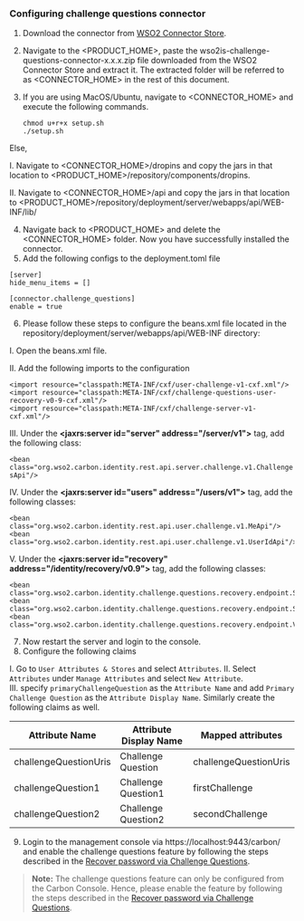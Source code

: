 ### **Configuring challenge questions connector**

1. Download the connector from [WSO2 Connector Store](https://store.wso2.com/store/assets/isconnector/list).
2. Navigate to the <PRODUCT_HOME>, paste the wso2is-challenge-questions-connector-x.x.x.zip file downloaded from the WSO2 Connector Store and extract it. The extracted folder will be referred to as <CONNECTOR_HOME> in the rest of this document.
3. If you are using MacOS/Ubuntu, navigate to <CONNECTOR_HOME> and execute the following commands.

    ```
    chmod u+r+x setup.sh
    ./setup.sh
    ```
   
Else,

I. Navigate to <CONNECTOR_HOME>/dropins and copy the jars in that location to <PRODUCT_HOME>/repository/components/dropins.

II. Navigate to <CONNECTOR_HOME>/api and copy the jars in that location to <PRODUCT_HOME>/repository/deployment/server/webapps/api/WEB-INF/lib/

4. Navigate back to <PRODUCT_HOME> and delete the <CONNECTOR_HOME> folder. Now you have successfully installed the connector.
5. Add the following configs to the deployment.toml file

```
[server]
hide_menu_items = []

[connector.challenge_questions]
enable = true
```

6. Please follow these steps to configure the beans.xml file located in the repository/deployment/server/webapps/api/WEB-INF directory:

I. Open the beans.xml file.

II. Add the following imports to the configuration

```
<import resource="classpath:META-INF/cxf/user-challenge-v1-cxf.xml"/>
<import resource="classpath:META-INF/cxf/challenge-questions-user-recovery-v0-9-cxf.xml"/>
<import resource="classpath:META-INF/cxf/challenge-server-v1-cxf.xml"/>
```

III. Under the **<jaxrs:server id="server" address="/server/v1">** tag, add the following class:

`<bean class="org.wso2.carbon.identity.rest.api.server.challenge.v1.ChallengesApi"/>
`

IV. Under the **<jaxrs:server id="users" address="/users/v1">** tag, add the following classes:

```
<bean class="org.wso2.carbon.identity.rest.api.user.challenge.v1.MeApi"/>
<bean class="org.wso2.carbon.identity.rest.api.user.challenge.v1.UserIdApi"/>
```

V. Under the **<jaxrs:server id="recovery" address="/identity/recovery/v0.9">** tag, add the following classes:

```
<bean class="org.wso2.carbon.identity.challenge.questions.recovery.endpoint.SecurityQuestionApi"/>
<bean class="org.wso2.carbon.identity.challenge.questions.recovery.endpoint.SecurityQuestionsApi"/>
<bean class="org.wso2.carbon.identity.challenge.questions.recovery.endpoint.ValidateAnswerApi"/>
```
7. Now restart the server and login to the console.
8. Configure the following claims

I. Go to `User Attributes & Stores` and select `Attributes`.
II. Select `Attributes` under `Manage Attributes` and select `New Attribute`.  
III. specify `primaryChallengeQuestion` as the `Attribute Name` and add `Primary Challenge Question` as the `Attribute Display Name`.
Similarly create the following claims as well.

| Attribute Name        | Attribute Display Name | Mapped attributes |
|-----------------------|------------------------|-------------------|
| challengeQuestionUris | Challenge Question | challengeQuestionUris|
| challengeQuestion1 | Challenge Question1 | firstChallenge|
| challengeQuestion2 | Challenge Question2 | secondChallenge|

9. Login to the management console via https://localhost:9443/carbon/ and enable the challenge questions feature by following the steps described in the [Recover password via Challenge Questions](/docs//enable-password-reset-via-challenge-questions.md).

> **Note:**
The challenge questions feature can only be configured from the Carbon Console. Hence, please enable the feature by following the steps described in the [Recover password via Challenge Questions](/docs/enable-password-reset-via-challenge-questions.md).